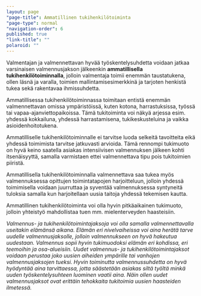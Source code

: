 ```yaml
---
layout: page
"page-title": Ammatillinen tukihenkilötoiminta
"page-type": normal
"navigation-order": 6
published: true
"link-title": ""
polaroid: ""
---
```



Valmentajan ja valmennettavan hyvää työskentelysuhdetta voidaan jatkaa varsinaisen valmennusjakson jälkeenkin **ammatillisella tukihenkilötoiminnalla**, jolloin valmentaja toimii enemmän taustatukena, ollen läsnä ja varalla, toimien mallintamisesimerkkinä ja tarjoten henkistä tukea sekä rakentavaa ihmissuhdetta. 

Ammatillisessa tukihenkilötoiminnassa toimitaan entistä enemmän valmennettavan omissa ympäristöissä, kuten kotona, harrastuksissa, työssä tai vapaa-ajanviettopaikoissa. Tämä tukitoiminta voi näkyä arjessa esim. yhdessä kokkailuna, yhdessä harrastamisena, tukikeskusteluina ja vaikka asioidenhoitotukena.

Ammatilliselle tukihenkilötoiminnalle ei tarvitse luoda selkeitä tavoitteita eikä yhdessä toimimista tarvitse jatkuvasti arvioida. Tämä rennompi tukimuoto on hyvä keino saatella asiakas intensiivisen valmennuksen jälkeen kohti itsenäisyyttä, samalla varmistaen ettei valmennettava tipu pois tukitoimien piiristä. 

Ammatillisella tukihenkilötoiminnalla valmennettava saa tukea myös valmennuksessa opittujen toimintatapojen harjoitteluun, jolloin yhdessä toimimisella voidaan juurruttaa ja syventää valmennuksessa syntyneitä tuloksia samalla kun harjoitellaan uusia taitoja yhdessä tekemisen kautta.

Ammatillinen tukihenkilötoiminta voi olla hyvin pitkäaikainen tukimuoto, jolloin yhteistyö mahdollistaa tuen mm. mielenterveyden haasteisiin.

*Valmennus- ja tukihenkilötoimintajaksoja voi olla samalla valmennettavalla useitakin elämänsä aikana. Elämän eri nivelvaiheissa voi aina herätä tarve uudelle valmennusjaksolle, jolloin valmennukseen on hyvä hakeutua uudestaan. Valmennus sopii hyvin tukimuodoksi elämän eri kohdissa, eri teemoihin ja osa-alueisiin. Uudet valmennus- ja tukihenkilötoimintajaksot voidaan perustaa joko uusien aiheiden ympärille tai vanhojen valmennusjaksojen tueksi. Hyvin toiminutta valmennussuhdetta on hyvä hyödyntää aina tarvittaessa, jotta säästetään asiakas siltä työltä minkä uuden työskentelysuhteen luominen vaatii aina. Näin ollen uudet valmennusjaksot ovat erittäin tehokkaita tukitoimia uusien haasteiden ilmetessä.*
